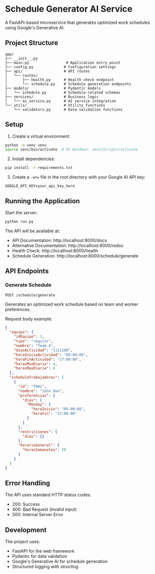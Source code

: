 # Schedule Generator AI Service

A FastAPI-based microservice that generates optimized work schedules using Google's Generative AI.

## Project Structure

```
app/
├── __init__.py
├── main.py                 # Application entry point
├── config.py              # Configuration settings
├── api/                   # API routes
│   └── routes/
│       ├── health.py      # Health check endpoint
│       └── schedule.py    # Schedule generation endpoints
├── models/                # Pydantic models
│   └── schedule.py        # Schedule-related schemas
├── services/              # Business logic
│   └── ai_service.py      # AI service integration
└── utils/                 # Utility functions
    └── validators.py      # Data validation functions
```

## Setup

1. Create a virtual environment:
```bash
python -m venv venv
source venv/bin/activate  # On Windows: venv\Scripts\activate
```

2. Install dependencies:
```bash
pip install -r requirements.txt
```

3. Create a `.env` file in the root directory with your Google AI API key:
```
GOOGLE_API_KEY=your_api_key_here
```

## Running the Application

Start the server:
```bash
python run.py
```

The API will be available at:
- API Documentation: http://localhost:8000/docs
- Alternative Documentation: http://localhost:8000/redoc
- Health Check: http://localhost:8000/health
- Schedule Generation: http://localhost:8000/schedule/generate

## API Endpoints

### Generate Schedule

`POST /schedule/generate`

Generates an optimized work schedule based on team and worker preferences.

Request body example:
```json
{
  "equipo": {
    "idEquipo": 1,
    "tipo": "regular",
    "nombre": "Team A",
    "diasActividad": "1111100",
    "horaInicioActividad": "09:00:00",
    "horaFinActividad": "17:00:00",
    "horasMinDiaria": 4,
    "horasMaxDiaria": 8
  },
  "scheduleTrabajadores": [
    {
      "id": "T001",
      "nombre": "John Doe",
      "preferencias": {
        "dias": {
          "Monday": {
            "horaInicio": "09:00:00",
            "horaFin": "13:00:00"
          }
        }
      },
      "restricciones": {
        "dias": {}
      },
      "horarioGeneral": {
        "horasSemanales": 20
      }
    }
  ]
}
```

## Error Handling

The API uses standard HTTP status codes:
- 200: Success
- 400: Bad Request (invalid input)
- 500: Internal Server Error

## Development

The project uses:
- FastAPI for the web framework
- Pydantic for data validation
- Google's Generative AI for schedule generation
- Structured logging with structlog 